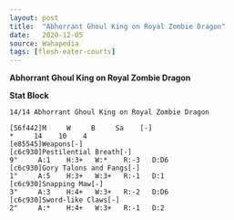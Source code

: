 ```yaml
---
layout: post
title:  "Abhorrant Ghoul King on Royal Zombie Dragon"
date:   2020-12-05
source: Wahapedia
tags: [flesh-eater-courts]
---
```


**Abhorrant Ghoul King on Royal Zombie Dragon**

**Stat Block**
```
14/14 Abhorrant Ghoul King on Royal Zombie Dragon
```

```
[56f442]M     W     B     Sa    [-]
*     14    10    4     
[e85545]Weapons[-]
[c6c930]Pestilential Breath[-]
9"     A:1    H:3+   W:*    R:-3   D:D6  
[c6c930]Gory Talons and Fangs[-]
1"     A:5    H:3+   W:3+   R:-1   D:1   
[c6c930]Snapping Maw[-]
3"     A:3    H:4+   W:3+   R:-2   D:D6  
[c6c930]Sword-like Claws[-]
2"     A:*    H:4+   W:3+   R:-1   D:2   
```


